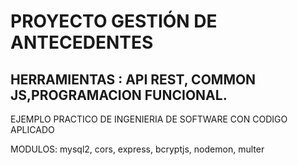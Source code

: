 #  PROYECTO GESTIÓN DE ANTECEDENTES 

## HERRAMIENTAS : API REST, COMMON JS,PROGRAMACION FUNCIONAL.

EJEMPLO PRACTICO DE INGENIERIA DE SOFTWARE CON CODIGO APLICADO

MODULOS:
mysql2, cors, express, bcryptjs, nodemon, multer